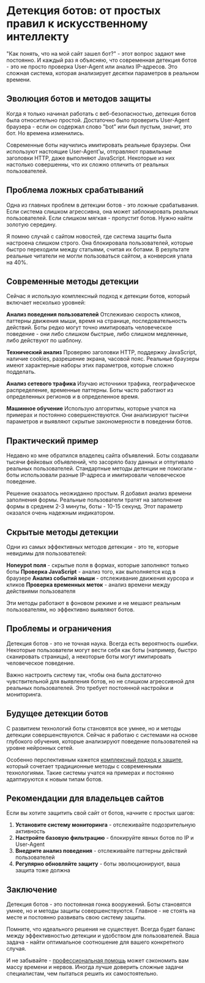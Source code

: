 # Детекция ботов: от простых правил к искусственному интеллекту

"Как понять, что на мой сайт зашел бот?" - этот вопрос задают мне постоянно. И каждый раз я объясняю, что современная детекция ботов - это не просто проверка User-Agent или анализ IP-адресов. Это сложная система, которая анализирует десятки параметров в реальном времени.

## Эволюция ботов и методов защиты

Когда я только начинал работать с веб-безопасностью, детекция ботов была относительно простой. Достаточно было проверить User-Agent браузера - если он содержал слово "bot" или был пустым, значит, это бот. Но времена изменились.

Современные боты научились имитировать реальные браузеры. Они используют настоящие User-Agent'ы, отправляют правильные заголовки HTTP, даже выполняют JavaScript. Некоторые из них настолько совершенны, что их сложно отличить от реальных пользователей.

## Проблема ложных срабатываний

Одна из главных проблем в детекции ботов - это ложные срабатывания. Если система слишком агрессивна, она может заблокировать реальных пользователей. Если слишком мягкая - пропустит ботов. Нужно найти золотую середину.

Я помню случай с сайтом новостей, где система защиты была настроена слишком строго. Она блокировала пользователей, которые быстро переходили между статьями, считая их ботами. В результате реальные читатели не могли пользоваться сайтом, а конверсия упала на 40%.

## Современные методы детекции

Сейчас я использую комплексный подход к детекции ботов, который включает несколько уровней:

**Анализ поведения пользователей**
Отслеживаю скорость кликов, паттерны движения мыши, время на странице, последовательность действий. Боты редко могут точно имитировать человеческое поведение - они либо слишком быстрые, либо слишком медленные, либо действуют по шаблону.

**Технический анализ**
Проверяю заголовки HTTP, поддержку JavaScript, наличие cookies, разрешение экрана, часовой пояс. Реальные браузеры имеют характерные наборы этих параметров, которые сложно подделать.

**Анализ сетевого трафика**
Изучаю источники трафика, географическое распределение, временные паттерны. Боты часто работают из определенных регионов и в определенное время.

**Машинное обучение**
Использую алгоритмы, которые учатся на примерах и постоянно совершенствуются. Они анализируют тысячи параметров и выявляют скрытые закономерности в поведении ботов.

## Практический пример

Недавно ко мне обратился владелец сайта объявлений. Боты создавали тысячи фейковых объявлений, что засоряло базу данных и отпугивало реальных пользователей. Стандартные методы детекции не помогали - боты использовали разные IP-адреса и имитировали человеческое поведение.

Решение оказалось неожиданно простым. Я добавил анализ времени заполнения формы. Реальные пользователи тратят на заполнение формы в среднем 2-3 минуты, боты - 10-15 секунд. Этот параметр оказался очень надежным индикатором.

## Скрытые методы детекции

Одни из самых эффективных методов детекции - это те, которые невидимы для пользователей:

**Honeypot поля** - скрытые поля в формах, которые заполняют только боты
**Проверка JavaScript** - анализ того, как выполняется код в браузере
**Анализ событий мыши** - отслеживание движения курсора и кликов
**Проверка временных меток** - анализ времени между действиями пользователя

Эти методы работают в фоновом режиме и не мешают реальным пользователям, но эффективно выявляют ботов.

## Проблемы и ограничения

Детекция ботов - это не точная наука. Всегда есть вероятность ошибки. Некоторые пользователи могут вести себя как боты (например, быстро сканировать страницы), а некоторые боты могут имитировать человеческое поведение.

Важно настроить систему так, чтобы она была достаточно чувствительной для выявления ботов, но не слишком агрессивной для реальных пользователей. Это требует постоянной настройки и мониторинга.

## Будущее детекции ботов

С развитием технологий боты становятся все умнее, но и методы детекции совершенствуются. Сейчас я работаю с системами на основе глубокого обучения, которые анализируют поведение пользователей на уровне нейронных сетей.

Особенно перспективным кажется [комплексный подход к защите](https://progaem.com/ustanovka-antibota-usluga-po-zashhite-ot-botов-vashih-sajtов-na-различных-cms-системах.html), который сочетает традиционные методы с современными технологиями. Такие системы учатся на примерах и постоянно адаптируются к новым типам ботов.

## Рекомендации для владельцев сайтов

Если вы хотите защитить свой сайт от ботов, начните с простых шагов:

1. **Установите систему мониторинга** - отслеживайте подозрительную активность
2. **Настройте базовую фильтрацию** - блокируйте явных ботов по IP и User-Agent
3. **Внедрите анализ поведения** - отслеживайте паттерны действий пользователей
4. **Регулярно обновляйте защиту** - боты эволюционируют, ваша защита тоже должна

## Заключение

Детекция ботов - это постоянная гонка вооружений. Боты становятся умнее, но и методы защиты совершенствуются. Главное - не стоять на месте и постоянно развивать свою систему защиты.

Помните, что идеального решения не существует. Всегда будет баланс между эффективностью детекции и удобством для пользователей. Ваша задача - найти оптимальное соотношение для вашего конкретного случая.

И не забывайте - [профессиональная помощь](https://progaem.com/ustanovka-antibota-usluga-po-zashhite-ot-botов-vashih-sajtов-na-различных-cms-системах.html) может сэкономить вам массу времени и нервов. Иногда лучше доверить сложные задачи специалистам, чем пытаться решить их самостоятельно.





